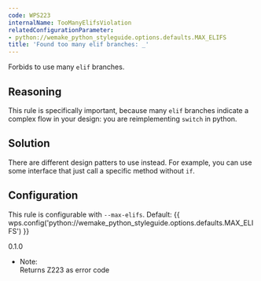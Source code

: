 ```yaml
---
code: WPS223
internalName: TooManyElifsViolation
relatedConfigurationParameter:
- python://wemake_python_styleguide.options.defaults.MAX_ELIFS
title: 'Found too many elif branches: _'
---
```


Forbids to use many `elif` branches.

## Reasoning
This rule is specifically important, because many `elif` branches
indicate a complex flow in your design: you are reimplementing
`switch` in python.

## Solution
There are different design patters to use instead. For example, you
can use some interface that just call a specific method without
`if`.

## Configuration
This rule is configurable with `--max-elifs`. Default:
{{ wps.config('python://wemake_python_styleguide.options.defaults.MAX_ELIFS') }}

<div class="versionadded">

0.1.0

</div>

  - Note:  
    Returns Z223 as error code